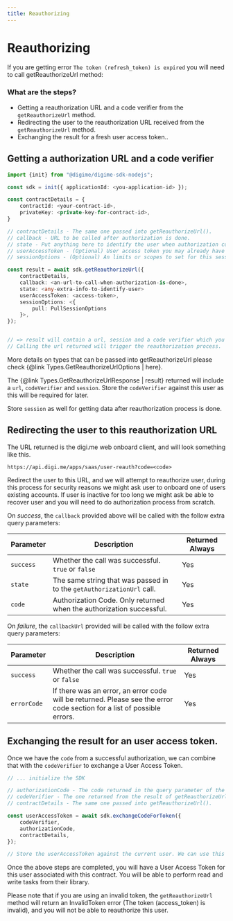 ```yaml
---
title: Reauthorizing
---
```


# Reauthorizing

If you are getting error `The token (refresh_token) is expired` you will need to call getReauthorizeUrl method:

### What are the steps?

- Getting a reauthorization URL and a code verifier from the `getReauthorizeUrl` method.
- Redirecting the user to the reauthorization URL received from the `getReauthorizeUrl` method.
- Exchanging the result for a fresh user access token..

## Getting a authorization URL and a code verifier

```typescript
import {init} from "@digime/digime-sdk-nodejs";

const sdk = init({ applicationId: <you-application-id> });

const contractDetails = {
    contractId: <your-contract-id>,
    privateKey: <private-key-for-contract-id>,
}

// contractDetails - The same one passed into getReauthorizeUrl().
// callback - URL to be called after authorization is done.
// state - Put anything here to identify the user when authorization completes. This will be passed back in the callback.
// userAccessToken - (Optional) User access token you may already have for this user from another contract.
// sessionOptions - (Optional) An limits or scopes to set for this session.

const result = await sdk.getReauthorizeUrl({
    contractDetails,
    callback: <an-url-to-call-when-authorization-is-done>,
    state: <any-extra-info-to-identify-user>
    userAccessToken: <access-token>,
    sessionOptions: <{
        pull: PullSessionOptions
    }>,
});


// => result will contain a url, session and a code verifier which you will need for later.
// Calling the url returned will trigger the reauthorization process.
```

More details on types that can be passed into getReauthorizeUrl please check {@link Types.GetReauthorizeUrlOptions | here}.

The {@link Types.GetReauthorizeUrlResponse | result} returned will include a `url`, `codeVerifier` and `session`.
Store the `codeVerifier` against this user as this will be required for later.

Store `session` as well for getting data after reauthorization process is done.

## Redirecting the user to this reauthorization URL

The URL returned is the digi.me web onboard client, and will look something like this.

```
https://api.digi.me/apps/saas/user-reauth?code=<code>
```

Redirect the user to this URL, and we will attempt to reauthorize user, during this process for security reasons we might ask user to onboard one of users existing accounts. If user is inactive for too long we might ask be able to recover user and you will need to do authorization process from scratch.

On _success_, the `callback` provided above will be called with the follow extra query parameters:

| Parameter | Description                                                           | Returned Always |
| --------- | --------------------------------------------------------------------- | --------------- |
| `success` | Whether the call was successful. `true` or `false`                    | Yes             |
| `state`   | The same string that was passed in to the `getAuthorizationUrl` call. | Yes             |
| `code`    | Authorization Code. Only returned when the authorization successful.  | Yes             |

On _failure_, the `callbackUrl` provided will be called with the follow extra query parameters:

| Parameter   | Description                                                                                                             | Returned Always |
| ----------- | ----------------------------------------------------------------------------------------------------------------------- | --------------- |
| `success`   | Whether the call was successful. `true` or `false`                                                                      | Yes             |
| `errorCode` | If there was an error, an error code will be returned. Please see the error code section for a list of possible errors. | Yes             |

## Exchanging the result for an user access token.

Once we have the `code` from a successful authorization, we can combine that with the `codeVerifier` to exchange a User Access Token.

```typescript
// ... initialize the SDK

// authorizationCode - The code returned in the query parameter of the returned URL.
// codeVerifier - The one returned from the result of getReauthorizeUrl().
// contractDetails - The same one passed into getReauthorizeUrl().

const userAccessToken = await sdk.exchangeCodeForToken({
    codeVerifier,
    authorizationCode,
    contractDetails,
});

// Store the userAccessToken against the current user. We can use this for future reads.
```

Once the above steps are completed, you will have a User Access Token for this user associated with this contract. You will be able to perform read and write tasks from their library.

Please note that if you are using an invalid token, the `getReauthorizeUrl` method will return an InvalidToken error (The token (access_token) is invalid), and you will not be able to reauthorize this user.
